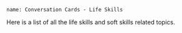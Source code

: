 ```ngMeta
name: Conversation Cards - Life Skills
```

Here is a list of all the life skills and soft skills related topics.
